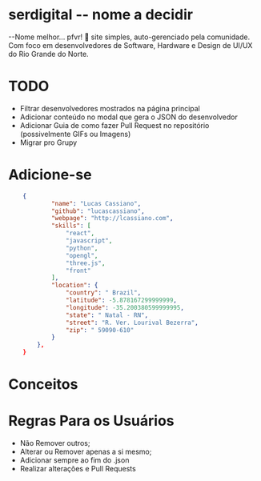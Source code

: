 # serdigital -- nome a decidir
--Nome melhor... pfvr! 🚨
site simples, auto-gerenciado pela comunidade. Com foco em desenvolvedores de Software, Hardware e Design de UI/UX do Rio Grande do Norte.

# TODO
- Filtrar desenvolvedores mostrados na página principal
- Adicionar conteúdo no modal que gera o JSON do desenvolvedor
- Adicionar Guia de como fazer Pull Request no repositório (possivelmente GIFs ou Imagens)
- Migrar pro Grupy

# Adicione-se
```json
    {
            "name": "Lucas Cassiano",
            "github": "lucascassiano",
            "webpage": "http://lcassiano.com",
            "skills": [
                "react",
                "javascript",
                "python",
                "opengl",
                "three.js",
                "front"
            ],
            "location": {
                "country": " Brazil",
                "latitude": -5.878167299999999,
                "longitude": -35.200380599999995,
                "state": " Natal - RN",
                "street": "R. Ver. Lourival Bezerra",
                "zip": " 59090-610"
            }
        },
    }
```
# Conceitos

# Regras Para os Usuários
* Não Remover outros;
* Alterar ou Remover apenas a si mesmo;
* Adicionar sempre ao fim do .json 
* Realizar alterações e Pull Requests

